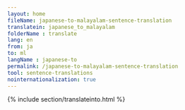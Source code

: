 ```yaml
---
layout: home
fileName: japanese-to-malayalam-sentence-translation
translatein: japanese_to_malayalam
folderName : translate
lang: en
from: ja
to: ml
langName : japanese-to
permalink: /japanese-to-malayalam-sentence-translation
tool: sentence-translations
nointernationalization: true
---
```

{% include section/translateinto.html %}
